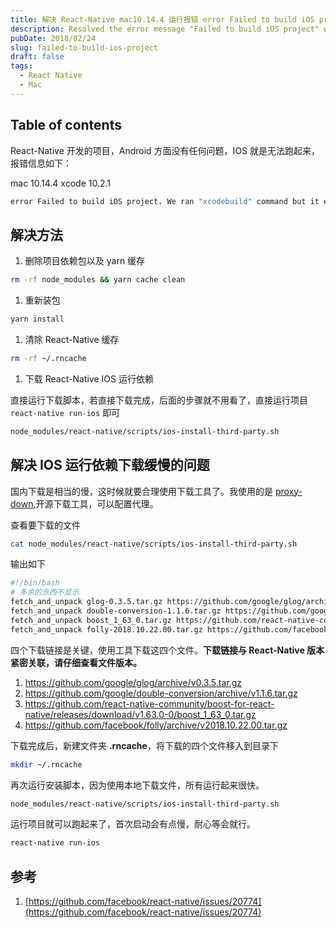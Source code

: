 ```yaml
---
title: 解决 React-Native mac10.14.4 运行报错 error Failed to build iOS project
description: Resolved the error message "Failed to build iOS project" when running React-Native mac10.14.4
pubDate: 2018/02/24
slug: failed-to-build-ios-project
draft: false
tags:
  - React Native
  - Mac
---
```


## Table of contents

React-Native 开发的项目，Android 方面没有任何问题，IOS 就是无法跑起来，报错信息如下：

mac 10.14.4 xcode 10.2.1

```bash
error Failed to build iOS project. We ran "xcodebuild" command but it exited with error code 65. To debug build logs further, consider building your app with Xcode.app, by opening reactNative.xcodeproj
```

## 解决方法

1. 删除项目依赖包以及 yarn 缓存

```bash
rm -rf node_modules && yarn cache clean
```

1. 重新装包

```bash
yarn install
```

1. 清除 React-Native 缓存

```bash
rm -rf ~/.rncache
```

1. 下载 React-Native IOS 运行依赖

直接运行下载脚本，若直接下载完成，后面的步骤就不用看了，直接运行项目 `react-native run-ios` 即可

```bash
node_modules/react-native/scripts/ios-install-third-party.sh
```

## 解决 IOS 运行依赖下载缓慢的问题

国内下载是相当的慢，这时候就要合理使用下载工具了。我使用的是 [proxy-down](https://github.com/proxyee-down-org/proxyee-down),开源下载工具，可以配置代理。

查看要下载的文件

```bash
cat node_modules/react-native/scripts/ios-install-third-party.sh
```

输出如下

```bash
#!/bin/bash
# 多余的东西不显示
fetch_and_unpack glog-0.3.5.tar.gz https://github.com/google/glog/archive/v0.3.5.tar.gz 61067502c5f9769d111ea1ee3f74e6ddf0a5f9cc "\"$SCRIPTDIR/ios-configure-glog.sh\""
fetch_and_unpack double-conversion-1.1.6.tar.gz https://github.com/google/double-conversion/archive/v1.1.6.tar.gz 1c7d88afde3aaeb97bb652776c627b49e132e8e0
fetch_and_unpack boost_1_63_0.tar.gz https://github.com/react-native-community/boost-for-react-native/releases/download/v1.63.0-0/boost_1_63_0.tar.gz c3f57e1d22a995e608983effbb752b54b6eab741
fetch_and_unpack folly-2018.10.22.00.tar.gz https://github.com/facebook/folly/archive/v2018.10.22.00.tar.gz f70a75bfeb394363d2049a846bba118ffb3b368a
```

四个下载链接是关键，使用工具下载这四个文件。**下载链接与 React-Native 版本紧密关联，请仔细查看文件版本。**

1. <https://github.com/google/glog/archive/v0.3.5.tar.gz>
1. <https://github.com/google/double-conversion/archive/v1.1.6.tar.gz>
1. <https://github.com/react-native-community/boost-for-react-native/releases/download/v1.63.0-0/boost_1_63_0.tar.gz>
1. <https://github.com/facebook/folly/archive/v2018.10.22.00.tar.gz>

下载完成后，新建文件夹 **.rncache**，将下载的四个文件移入到目录下

```bash
mkdir ~/.rncache
```

再次运行安装脚本，因为使用本地下载文件，所有运行起来很快。

```bash
node_modules/react-native/scripts/ios-install-third-party.sh
```

运行项目就可以跑起来了，首次启动会有点慢，耐心等会就行。

```bash
react-native run-ios
```

## 参考

1. [https://github.com/facebook/react-native/issues/20774](https://github.com/facebook/react-native/issues/20774)
